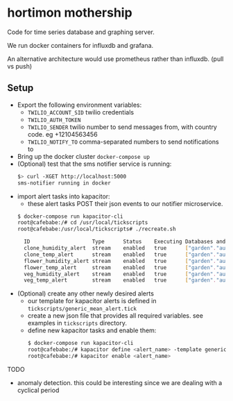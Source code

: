 # hortimon mothership

Code for time series database and graphing server.

We run docker containers for influxdb and grafana.

An alternative architecture would use prometheus rather than influxdb. (pull vs push)


## Setup

- Export the following environment variables:
  - `TWILIO_ACCOUNT_SID` twilio credentials
  - `TWILIO_AUTH_TOKEN`
  - `TWILIO_SENDER` twilio number to send messages from, with country code. eg +12104563456
  - `TWILIO_NOTIFY_TO` comma-separated numbers to send notifications to
- Bring up the docker cluster `docker-compose up`
- (Optional) test that the sms notifier service is running:
  ```bash
  $> curl -XGET http://localhost:5000
  sms-notifier running in docker
  ```
- import alert tasks into kapacitor:
  - these alert tasks POST their json events to our notifier microservice.
  ```bash
  $ docker-compose run kapacitor-cli
  root@cafebabe:/# cd /usr/local/tickscripts
  root@cafebabe:/usr/local/tickscripts# ./recreate.sh

    ID                    Type      Status    Executing Databases and Retention Policies
    clone_humidity_alert  stream    enabled   true      ["garden"."autogen"]
    clone_temp_alert      stream    enabled   true      ["garden"."autogen"]
    flower_humidity_alert stream    enabled   true      ["garden"."autogen"]
    flower_temp_alert     stream    enabled   true      ["garden"."autogen"]
    veg_humidity_alert    stream    enabled   true      ["garden"."autogen"]
    veg_temp_alert        stream    enabled   true      ["garden"."autogen"]
  ```
- (Optional) create any other newly desired alerts
  - our template for kapacitor alerts is defined in `tickscripts/generic_mean_alert.tick`
  - create a new json file that provides all required variables.
    see examples in `tickscripts` directory.
  - define new kapacitor tasks and enable them:
    ```bash
    $ docker-compose run kapacitor-cli
    root@cafebabe:/# kapacitor define <alert_name> -template generic_mean_alert -vars /path/to/alert.json  -dbrp garden.autogen
    root@cafebabe:/# kapacitor enable <alert_name>
    ```


TODO
- anomaly detection. this could be interesting since we are dealing with a cyclical period
  
